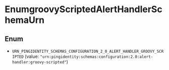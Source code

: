 

# EnumgroovyScriptedAlertHandlerSchemaUrn

## Enum


* `URN_PINGIDENTITY_SCHEMAS_CONFIGURATION_2_0_ALERT_HANDLER_GROOVY_SCRIPTED` (value: `"urn:pingidentity:schemas:configuration:2.0:alert-handler:groovy-scripted"`)



